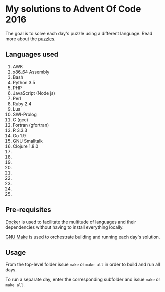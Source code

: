 # My solutions to Advent Of Code 2016
The goal is to solve each day's puzzle using a different language.
Read more about the [puzzles](http://adventofcode.com/2016/).

## Languages used
1. AWK
2. x86_64 Assembly
3. Bash
4. Python 3.5
5. PHP
6. JavaScript (Node js)
7. Perl
8. Ruby 2.4
9. Lua
10. SWI-Prolog
11. C (gcc)
12. Fortran (gfortran)
13. R 3.3.3
14. Go 1.9
15. GNU Smalltalk
16. Clojure 1.8.0
17. 
18. 
19. 
20. 
21. 
22. 
23. 
24. 
25. 

## Pre-requisites
[Docker](https://www.docker.com) is used to facilitate the
multitude of languages and their dependencies without having to
install everything locally.

[GNU Make](https://www.gnu.org/software/make) is used to orchestrate
building and running each day's solution.

## Usage
From the top-level folder issue `make` or `make all` in order to build and run
all days.

To run a separate day, enter the corresponding subfolder and issue `make`
or `make all`.
